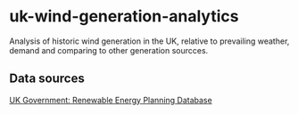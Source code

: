 # uk-wind-generation-analytics

Analysis of historic wind generation in the UK, relative to prevailing weather, demand and comparing to other generation sourcces.

## Data sources

[UK Government: Renewable Energy Planning Database](https://www.gov.uk/government/publications/renewable-energy-planning-database-monthly-extract)

